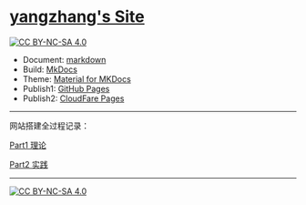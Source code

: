 # [yangzhang's Site](https://yangzhang.site)
[![CC BY-NC-SA 4.0][cc-by-nc-sa-shield]][cc-by-nc-sa]

- Document: [markdown](https://www.markdownguide.org/)
- Build: [MkDocs](https://www.mkdocs.org) 
- Theme: [Material for MKDocs](https://github.com/squidfunk/mkdocs-material)
- Publish1: [GitHub Pages](https://pages.github.com) 
- Publish2: [CloudFare Pages](https://cloudfare.com) 

-----

网站搭建全过程记录：

[Part1 理论](https://yangzhang.site/Blog/mkdocs/%E7%90%86%E8%AE%BA/)

[Part2 实践](https://yangzhang.site/Blog/mkdocs/%E5%AE%9E%E8%B7%B5/)

-----

[![CC BY-NC-SA 4.0][cc-by-nc-sa-image]][cc-by-nc-sa]

[cc-by-nc-sa]: http://creativecommons.org/licenses/by-nc-sa/4.0/
[cc-by-nc-sa-image]: https://licensebuttons.net/l/by-nc-sa/4.0/88x31.png
[cc-by-nc-sa-shield]: https://img.shields.io/badge/License-CC%20BY--NC--SA%204.0-lightgrey.svg